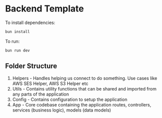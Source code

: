 # Backend Template

To install dependencies:
```sh
bun install
```

To run:
```sh
bun run dev
```

## Folder Structure

1. Helpers - Handles helping us connect to do something. Use cases like AWS SES Helper, AWS S3 Helper etc
2. Utils - Contains utility functions that can be shared and imported from any parts of the application
3. Config - Contains configuration to setup the application
4. App - Core codebase containing the application routes, controllers, services (business logic), models (data models)
